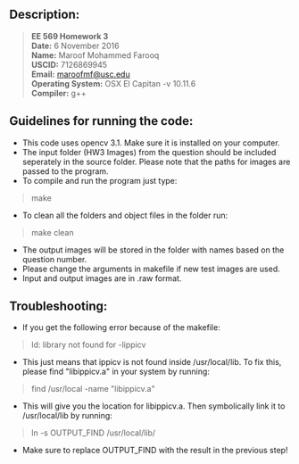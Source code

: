 ## Description:

> **EE 569 Homework 3**  
> **Date:** 6 November 2016  
> **Name:** Maroof Mohammed Farooq   
> **USCID:** 7126869945  
> **Email:** maroofmf@usc.edu  
> **Operating System:** OSX El Capitan -v 10.11.6  
> **Compiler:** g++    

## Guidelines for running the code:

* This code uses opencv 3.1. Make sure it is installed on your computer.
* The input folder (HW3 Images) from the question should be included
seperately in the source folder. Please note that the paths for images
are passed to the program.
* To compile and run the program just type:   
> make 
* To clean all the folders and object files in the folder run:       
> make clean
* The output images will be stored in the folder with names based on 
the question number.
* Please change the arguments in makefile if new test images are used.
* Input and output images are in .raw format.

## Troubleshooting:

* If you get the following error because of the makefile:  
> ld: library not found for -lippicv  
* This just means that ippicv is not found inside /usr/local/lib. To fix
this, please find "libippicv.a" in your system by running:    
> find /usr/local -name "libippicv.a"
* This will give you the location for libippicv.a. Then symbolically
link it to /usr/local/lib by running:  
> ln -s OUTPUT_FIND /usr/local/lib/
* Make sure to replace OUTPUT_FIND with the result in the previous step!


